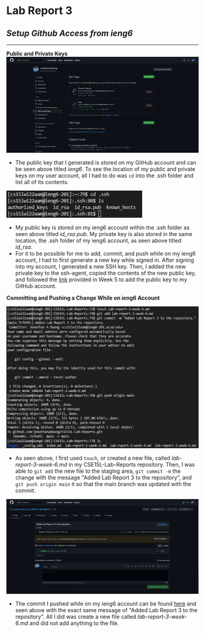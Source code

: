 # **Lab Report 3**
## ***Setup Github Access from ieng6***
---
**Public and Private Keys**
![publicKeyInGitHub](Images/publicKey.PNG)
* The public key that I generated is stored on my GitHub account and can be seen above titled *ieng6*. To see the location of my public and private keys on my user account, all I had to do was `cd` into the .ssh folder and list all of its contents.

![publicAndPrivateKey](Images/publicKey2.PNG)
* My public key is stored on my ieng6 account within the .ssh folder as seen above titled *id_rsa.pub*. My private key is also stored in the same location, the .ssh folder of my ieng6 account, as seen above titled *id_rsa*. 
* For it to be possible for me to add, commit, and push while on my ieng6 account, I had to first generate a new key while signed in. After signing into my account, I generated a new SSH key. Then, I added the new private key to the ssh-agent, copied the contents of the new public key, and followed the [link](https://docs.github.com/en/authentication/connecting-to-github-with-ssh/generating-a-new-ssh-key-and-adding-it-to-the-ssh-agent) provided in Week 5 to add the public key to my GitHub account.  

**Committing and Pushing a Change While on ieng6 Account**

![RunningGitCommandsInieng6](Images/ieng6PushCommit.PNG)
* As seen above, I first used `touch`, or created a new file, called *lab-report-3-week-6.md* in my CSE15L-Lab-Reports repository. Then, I was able to `git add` the new file to the staging area, `git commit -m` the change with the message "Added Lab Report 3 to the repository", and `git push origin main` it so that the main branch was updated with the commit. 

![CommitingOnieng6](Images/commitieng6.PNG)

* The commit I pushed while on my ieng6 account can be found [here](https://github.com/jonathanaduong/CSE15L-Lab-Reports/commit/7cf64fcc4e85f18451a7cee2d4e753d4c44c6406) and seen above with the exact same message of "Added Lab Report 3 to the repository". All I did was create a new file called *lab-report-3-week-6.md* and did not add anything to the file.